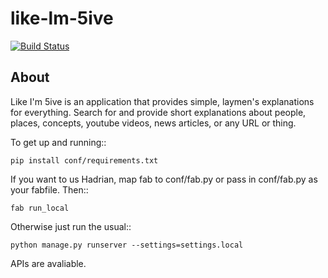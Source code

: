 like-lm-5ive
============

[![Build Status](https://secure.travis-ci.org/checoze/like-im-5ive.png?branch=develop)](http://travis-ci.org/checoze/like-im-5ive)

About
-----

Like I'm 5ive is an application that provides simple, laymen's explanations for everything. Search for and provide short explanations about
people, places, concepts, youtube videos, news articles, or any URL or thing. 

To get up and running::

    pip install conf/requirements.txt

If you want to us Hadrian, map fab to conf/fab.py or pass in conf/fab.py as your fabfile.  Then::

    fab run_local

Otherwise just run the usual::

    python manage.py runserver --settings=settings.local

APIs are avaliable.